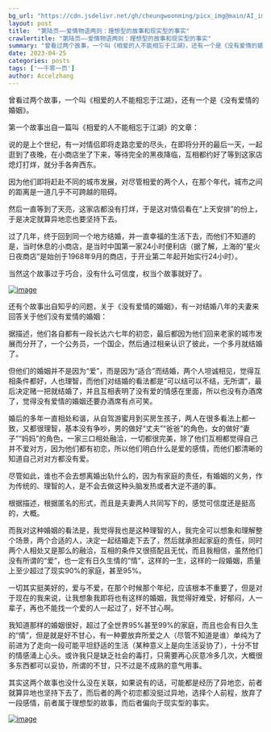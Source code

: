 ```yaml
---
bg_url: "https://cdn.jsdelivr.net/gh/cheungwoonming/picx_img@main/AI_img/AI-image-011.jpg"
layout: post
title:  "第陆页——爱情物语两则：理想型的故事和现实型的事实"
crawlertitle: "第陆页——爱情物语两则：理想型的故事和现实型的事实"
summary: "曾看过两个故事，一个叫《相爱的人不能相忘于江湖》，还有一个是《没有爱情的婚姻》..."
date: 2023-04-25
categories: posts
tags: ['一千零一页']
author: Accelzhang
---
```


曾看过两个故事，一个叫《相爱的人不能相忘于江湖》，还有一个是《没有爱情的婚姻》。

第一个故事出自一篇叫《相爱的人不能相忘于江湖》的文章：

说的是上个世纪，有一对情侣即将走路恋爱的尽头，在即将分开的最后一天，一起逛到了夜晚，在小商店坐了下来，等待完全的黑夜降临，互相都约好了等到这家店熄灯打烊，就分手各奔西东。

因为他们即将赶赴不同的城市发展，对尽管相爱的两个人，在那个年代，城市之间的距离是一道几乎不可跨越的阻碍。

然后一直等到了天亮，这家店都没有打烊，于是这对情侣看在“上天安排”的份上，于是决定就算异地恋也要坚持下去。

过了几年，终于回到同一个地方结婚，并一直幸福的生活下去，而他们不知道的是，当时休息的小商店，是当时中国第一家24小时便利店（据了解，上海的“星火日夜商店”是始创于1968年9月的商店，于开业第二年起开始实行24小时）。

当然这个故事过于巧合，没有什么可信度，权当个故事就好了。

[![image]({{site.images}}/2023/2023-04-25.png)]({{site.images}}/2023/2023-04-25.png)

还有个故事出自知乎的问题，关于《没有爱情的婚姻》，有一对结婚八年的夫妻来回答关于他们没有爱情的婚姻：

据描述，他们各自都有一段长达六七年的初恋，最后都因为他们回来老家的城市发展而分开了，一个公务员，一个国企，然后通过相亲认识了彼此，一个多月就结婚了。

但他们的婚姻并不是因为“爱”，而是因为“适合”而结婚，两个人坦诚相见，觉得互相条件都好，人也理智，而他们对结婚的看法都是“可以结可以不结，无所谓”，最后决定赌一把就结婚了，并且互相表明了没有爱的情感在里面，所以也没有办酒席了，觉得没有爱情的婚姻还要办酒席有点可笑。

婚后的多年一直相处和谐，从自驾游蜜月到买房生孩子，两人在很多看法上都一致，又都很理智，基本没有争吵，男的做好“丈夫”“爸爸”的角色，女的做好“妻子”“妈妈”的角色，一家三口相处融洽，一切都很完美，除了他们互相都觉得自己并不爱对方，因为他们都有初恋，所以他们明白什么是爱的感情，而他们都清晰的知道自己对对方都没有爱。

尽管如此，谁也不会去想离婚出轨什么的，因为有家庭的责任，有婚姻的义务，作为传统的、理智的人，是不会去做这种头脑发热或者大逆不道的事。

根据描述，根据匿名的形式，而且是夫妻两人共同写下的，感觉可信度还是挺高的，大概。

而我对这种婚姻的看法是，我觉得我也是这种理智的人，我完全可以想象和理解整个场景，两个合适的人，决定一起结婚走下去了，然后就承担起家庭的责任，同时两个人相处又是那么的融洽，互相的条件又很搭配且无忧，而且我相信，虽然他们没有所谓的“爱”，也一定有日久生情的“情”，这样的一生，这样的一段婚姻，质量上至少超过了现实90%的家庭，甚至95%。

一切其实挺美好的，爱与不爱，在那个时候那个年纪，应该根本不重要了，但是对于现在的我来说，让我想象我即将也有这样的婚姻，我觉得好难受，好郁闷，人一辈子，再也不能找一个爱的人一起过了，好不甘心啊。

我知道那样的婚姻很好，超过了全世界95%甚至99%的家庭，而且也会有日久生的“情”，但是就是好不甘心，有一种要放弃所爱之人（尽管不知道是谁）单纯为了前进为了走向一段可能平坦舒适的生活（某种意义上是向生活妥协了），十分不甘的情感涌上心头。或许我只是缺乏社会的毒打，只需要再心灰意冷多几次，大概很多东西都可以妥协，所谓的不甘，只不过是不成熟的意气用事。

其实这两个故事也没什么没在关联，如果说有的话，可能都是经历了异地恋，前者就算异地也坚持下去了，而后者的两个初恋都没挺过异地，选择个人前程，放弃了一段感情，前者属于理想型的故事，而后者偏向于现实型的事实。

[![image](https://cdn.jsdelivr.net/gh/cheungwoonming/picx_img@main/AI_img/AI-image-011.jpg)](https://cdn.jsdelivr.net/gh/cheungwoonming/picx_img@main/AI_img/AI-image-011.jpg)
